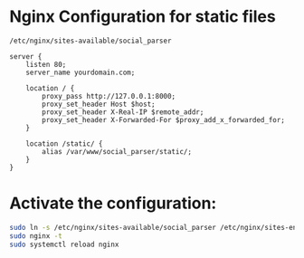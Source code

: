 # Nginx Configuration for static files

`/etc/nginx/sites-available/social_parser`

```nginx
server {
    listen 80;
    server_name yourdomain.com;

    location / {
        proxy_pass http://127.0.0.1:8000;
        proxy_set_header Host $host;
        proxy_set_header X-Real-IP $remote_addr;
        proxy_set_header X-Forwarded-For $proxy_add_x_forwarded_for;
    }

    location /static/ {
        alias /var/www/social_parser/static/;
    }
}
```

# Activate the configuration:

```bash
sudo ln -s /etc/nginx/sites-available/social_parser /etc/nginx/sites-enabled/
sudo nginx -t
sudo systemctl reload nginx
```

